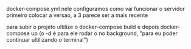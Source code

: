 docker-compose.yml nele configuramos como vai funcionar o servidor
primeiro colocar a versao, a 3 parece ser a mais recente

para subir o projeto ultilize o  docker-compose build e depois docker-compose up (o -d é para ele rodar o no background, "para eu poder continuar ultilizando o terminal")


